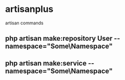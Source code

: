 # artisanplus
artisan commands

## php artisan make:repository User --namespace="Some\Namespace"
## php artisan make:service --namespace="Some\Namespace"
